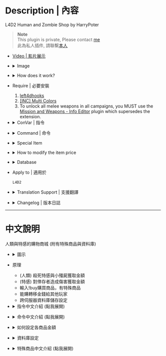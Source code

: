 # Description | 內容
L4D2 Human and Zombie Shop by HarryPoter

> __Note__ <br/>
This plugin is private, Please contact [me](https://github.com/fbef0102/Game-Private_Plugin#私人插件列表-private-plugins-list)<br/>
此為私人插件, 請聯繫[本人](https://github.com/fbef0102/Game-Private_Plugin#私人插件列表-private-plugins-list)

* [Video | 影片展示](https://youtu.be/LP0ALxlbaZE)

* <details><summary>Image</summary>

	<br/>![L4D2_Buy_Store_1](image/L4D2_Buy_Store_1.jpg)
	<br/>![L4D2_Buy_Store_2](image/L4D2_Buy_Store_2.jpg)
	<br/>![L4D2_Buy_Store_3](image/L4D2_Buy_Store_3.jpg)
	<br/>![L4D2_Buy_Store_4](image/L4D2_Buy_Store_4.jpg)
	<br/>![L4D2_Buy_Store_5](image/L4D2_Buy_Store_5.jpg)
</details>

* <details><summary>How does it work?</summary>

	* (Survivor) Killing zombies and infected to earn credits
	* (Infected) Doing Damage to survivors to earn credits
	* Type !buy in chatbox, buy anything you want
	* Save player's credits to server. (Database)
</details>

* Require | 必要安裝
	1. [left4dhooks](https://forums.alliedmods.net/showthread.php?t=321696)
	2. [[INC] Multi Colors](https://github.com/fbef0102/L4D1_2-Plugins/releases/tag/Multi-Colors)
	3. To unlock all melee weapons in all campaigns, you MUST use the [Mission and Weapons - Info Editor](https://forums.alliedmods.net/showthread.php?t=310586) plugin which supersedes the extension.

* <details><summary>ConVar | 指令</summary>

	* cfg/sourcemod/L4D2_Buy_Store.cfg
		```php
		// Numbers of real survivor and infected player require to active this plugin.
		sm_shop_player_require "4"

		// If 1, use CookiesCached to save player money. Otherwise, the moeny will not be saved if player leaves the server.
		sm_shop_CookiesCached_enable "1"

		// Giving money for killing a boomer
		sm_shop_boomkilled "10"

		// Giving money for killing a charger
		sm_shop_chargerkilled "30"

		// Giving money for killing a smoker
		sm_shop_smokerkilled "20"

		// Giving money for killing a hunter
		sm_shop_hunterkilled "20"

		// Giving money for killing a jockey
		sm_shop_jockeykilled "25"

		// Giving money for killing a spitter
		sm_shop_spitterkilled "10"

		// Giving one dollar money for hurting tank per X hp
		sm_shop_tank_hurt "40"

		// Giving money for killing a witch
		sm_shop_witchkilled "80"

		// Giving money for killing a zombie
		sm_shop_zombiekilled "1"

		// Giving money for healing people with kit
		sm_shop_heal_teammate "100"

		// Giving money for saving people with defibrillator
		sm_shop_defi_save "200"

		// Giving money for saving incapacitated people. (No Hanging from legde)
		sm_shop_help_teammate_save "30"

		// Giving money for incapacitating a survivor. (No Hanging from legde)
		sm_shop_infected_survivor_incap "30"

		// Giving money for killing a survivor.
		sm_shop_infected_survivor_killed "100"

		// If 1, decrease money if survivor friendly fire each other. (1 hp = 1 dollar)
		sm_shop_survivor_TK_enable "1"

		// Can not buy gas can in these maps, separate by commas (no spaces). (0=All maps, Empty = none).
		sm_shop_gascan_map_off "c1m4_atrium,c6m3_port,c14m2_lighthouse"

		// Can not buy cola in these maps, separate by commas (no spaces). (0=All maps, Empty = none).
		sm_shop_cola_map_off "c1m2_streets"

		// Max Air Jump Limit for survivor special item.
		sm_shop_special_max_jump_limit "3"

		// How long could "Infinite Ammo" state last for survivor special item.
		sm_shop_special_infinite_ammo_time "20"

		// Giving money to each alive survivor for mission accomplished award (non-final).
		sm_shop_stage_complete "400"

		// Giving money to each alive survivor for mission accomplished award (final).
		sm_shop_final_mission_complete "3000"

		// Giving money to each infected player for wiping out survivors.
		sm_shop_final_mission_lost "300"

		// If 1, Enable shop for infected.
		sm_shop_infected_enable "1"

		// Infected player must wait until survivors have left start safe area for at least X seconds to buy item. (0=Infected Shop available anytime)
		sm_shop_infected_wait_time "10"

		// Cold Down Time in seconds an infected player can not buy again after player buys item. (0=off).
		sm_shop_infected_cooltime_block "30.0"

		// Cold Down Time in seconds a survivor player can not buy again after player buys item. (0=off).
		sm_shop_survivor_cooltime_block "5.0"

		// How long could "Immune Everything" last for infected special item.
		sm_shop_special_immune_everything_time "10"

		// Tank limit on the field before infected can buy a tank. (0=Can't buy Tank)
		sm_shop_infected_tank_limit "1"

		// Witch limit on the field before infected can buy a witch. (0=Can't buy Witch)
		sm_shop_infected_witch_limit "4"

		// How far away from survivors an infected can buy and spawn witch.
		sm_shop_infected_witch_spawn_safety_range "1250"

		// Amount of seconds before a witch is kicked. (only remove witches bought by player in this plugin)
		sm_shop_infected_witch_lifespan "180"

		// How long could "Freeze-Infected" state last for survivor special item.
		sm_shop_special_freeze_time "20"

		// How long could "Gain Adrenaline Power" state last for survivor special item.
		sm_shop_special_adrenaline_time "20"

		// Maximum money limit. (Money saved when map change/leaving server)
		sm_shop_max_moeny_limit "32000"

		// How long could "Dead-Eyes" state last for survivor special item.
		sm_shop_special_dead_eyes_time "60"

		// Changes how 'You got credits by killing infected' Message displays. (0: Disable, 1:In chat, 2: In Hint Box, 3: In center text)
		sm_shop_kill_infected_announce_type "1"

		// Database to save money to.
		// empty = don't connect to database
		//  (MySQL & SQLite supported)
		sm_shop_database ""
		```
</details>

* <details><summary>Command | 命令</summary>

	* **shop and buy (Short name available)**
		```php
		say "b [item_name]"
		sm_shop [item_name]
		sm_buy [item_name]
		sm_b [item_name]
		sm_money [item_name]
		sm_purchase [item_name]
		sm_market [item_name]
		sm_item [item_name]
		sm_items [item_name]
		sm_credit [item_name]
		sm_credits [item_name]
		```

		* say "!buy" or "b" to open shop menu
		* say "!buy rifle_ak47" or "b rifle_ak47" to directly buy Ak47 weapon
		* **short command list**
			```php
			Weapon
			{
				"!buy pistol" 				-> Pistol
				"!buy pistol_magnum"		-> Magnum
				"!buy pumpshotgun"			-> Pumpshotgun
				"!buy shotgun_chrome"		-> Chrome Shotgun
				"!buy smg"					-> Smg
				"!buy smg_silenced"			-> Silenced Smg
				"!buy smg_mp5"				-> MP5
				"!buy rifle"				-> Rifle
				"!buy rifle_ak47"			-> AK47
				"!buy rifle_desert"			-> Desert Rifle
				"!buy rifle_sg552"			-> SG552
				"!buy shotgun_spas"			-> Spas Shotgun
				"!buy autoshotgun"			-> Autoshotgun
				"!buy hunting_rifle"		-> Hunting Rifle
				"!buy sniper_military"		-> Military Sniper
				"!buy sniper_scout"			-> SCOUT
				"!buy sniper_awp"			-> AWP
				"!buy rifle_m60"			-> M60 Machine Gun
				"!buy grenade_launcher"		-> Grenade Launcher
			}

			Melee
			{
				"!buy chainsaw"				-> Chainsaw
				"!buy baseball_bat"			-> Baseball Bat
				"!buy cricket_bat"			-> Cricket Bat
				"!buy crowbar"				-> Crowbar
				"!buy electric_guitar"		-> Electric Guitar
				"!buy fireaxe"				-> Fire Axe
				"!buy frying_pan"			-> Frying Pan
				"!buy katana"				-> Katana
				"!buy machete"				-> Machete
				"!buy tonfa"				-> Tonfa
				"!buy golfclub"				-> Golf Club
				"!buy knife"				-> Knife
				"!buy pitchfork"			-> Pitchfork
				"!buy shovel"				-> Shovel
			}

			Medic and Throwable
			{
				"!buy health_100"			-> Health+100
				"!buy defibrillator"		-> Defibrillator
				"!buy first_aid_kit"		-> First Aid Kit
				"!buy pain_pills"			-> Pain Pill
				"!buy adrenaline"			-> Adrenaline
				"!buy pipe_bomb"			-> Pipe Bomb
				"!buy molotov"				-> Molotov
				"!buy vomitjar"				-> Vomitjar
			}

			Other
			{
				"!buy ammo"								-> Ammo
				"!buy laser_sight"						-> Laser Sight
				"!buy incendiary_ammo"					-> Incendiary Ammo
				"!buy explosive_ammo"					-> Explosive Ammo
				"!buy weapon_upgradepack_incendiary"	-> Incendiary Pack
				"!buy weapon_upgradepack_explosive"		-> Explosive Pack
				"!buy propanetank"						-> Propane Tank
				"!buy oxygentank"						-> Oxygen Tank
				"!buy fireworkcrate"					-> Firework Crate
				"!buy gascan"							-> Gascan
				"!buy cola_bottles"						-> Cola Bottles
				"!buy gnome"							-> Gnome
			}

			Survivor Special
			{
				"!buy Fire"						-> Fire Yourself
				"!buy Boom"						-> Drop Pipebomb
				"!buy Adrenaline_Power"			-> Gain Adrenaline Power
				"!buy Revive"					-> Save Yorself
				"!buy Fire_Infeceted"			-> All Infected Gets On Fire
				"!buy Teleport"					-> Teleport to teammate
				"!buy Infinite_Ammo"			-> Infinite Ammo
				"!buy No_FF"					-> No Friendly Fire
				"!buy Dead_Eyes"				-> Dead-Eyes
				"!buy Kill_Commons"				-> Kill Commons
				"!buy Kill_Witches"				-> Kill Witches
				"!buy Heal_Survivors"			-> Heal Survivors
				"!buy Jump+1"					-> Jump+1
				"!buy Slay_Infected"			-> Slay Infected Attacker
				"!buy Respawn"					-> Respawn Alive
				"!buy Freeze_Infected"			-> Freeze-Infected
			}

			Infected Spawn
			{
				"!buy Suicide" 	-> Suicide
				"!buy Smoker" 	-> Smoker
				"!buy Boomer" 	-> Boomer
				"!buy Hunter" 	-> Hunter
				"!buy Spitter" 	-> Spitter
				"!buy Jockey" 	-> Jockey
				"!buy Charger" 	-> Charger
				"!buy Tank" 	-> Tank
			}

			Infected Special
			{
				"!buy Health" 	-> Full Health
				"!buy Teleport" -> Teleport to survivor
				"!buy Immune" 	-> Immune Everything
				"!buy Horde" 	-> Zombie Horde
				"!buy Witch" 	-> Witch
			}
			```

	* **repeat purchase item you bought last time**
		```php
		sm_repeatbuy
		sm_lastbuy
		```

	* **donate money to another player (Or use "Credits Transfer" in shop menu)**
		```php
		sm_pay <name> <money>
		sm_donate <name> <money>
		```

	* **See all players' or specific player's deposit**
		```php
		sm_inspectbank [name]
		sm_checkbank [name]
		sm_lookbank [name]
		sm_allbank [name]
		```

	* **Adm gives/reduces money (ADMFLAG_BAN)**
		```php
		sm_givemoney <name> <+-money>
		sm_givecredit <name> <+-money>
		```

	* **Adm removes player's all money (ADMFLAG_BAN)**
		```php
		sm_clearmoney <name>
		sm_deductmoney <name>
		```
</details>

* <details><summary>Special Item</summary>

	* **Survivor Shop**
		* Fire
		<br/>Description: Do you feel annoying that you are surrounded by common infecteds?
		No need to throw molotov or use melee, create fire around you!!

		* Boom
		<br/>Description: Create the pipebomb from you and it is going to explode!!

		* Adrenaline_Power
		<br/>Description: Gain Adrenaline Power RIGHT NOW!! Move Faster and Save Faster

		* Revive
		<br/>Description: Save yourself when handing from ledge or incapacitated

		* Fire Infeceted
		<br/>Description: Tank throws a rock on the roof and smoker uses his tongue from nowhere, buy this item to burn them all!!

		* Teleport
		<br/>Description: Are you always alone and behind your team? Don't worry, buy this item to teleport back to your team.

		* Infinite Ammo
		<br/>Description: Just shoot the enemy and no need to reload your gun. Enjoy the fun

		* Dead Eyes
		<br/>Description: Special Infecteds always hide and seek, buy this item to see them all!!
		<br/>![Dead_Eyes](image/Dead_Eyes.jpg)
		
		* No Friendly Fire
		<br/>Description: Are you tired of stupid friendly fire ? You are gonna love this item.

		* Kill Commons
		<br/>Description: Hate zombies, hate horde? Kill them all

		* Kill Witches
		<br/>Description: No longer you hear witch crying!

		* Heal Survivors
		<br/>Description: Your teammates are all down, buy this item to bring your team back to fight again.. No Surrender !!!

		* Jump+1
		<br/>Description: Now you are super mario, jump and skip the path quickly.

		* Slay Infected Attacker
		<br/>Description: Smoker drags you, Hunter pounces you, Jockey rides on you, charger charges you, and you can't do anything. Now buy this item to slay the infected and be free again.

		* Respawn Alive
		<br/>Description: Dead person isn't a good survivor, activate spell card: Dead Reborn

		* Ice World
		<br/>Description: Freeze All Infected, they can't move and attack. The most powerful item :D
		<br/>![Ice_World](image/Ice_World.jpg)

	* **Infected Shop**
		* Full Health
		<br/>Description: You can have second chance.

		* Zombie Horde
		<br/>Description: Mob Incoming !!! Keep survivors busy.

		* Spawn Witch
		<br/>Description: Choose your location wisely and spawn a witch, survivors will feel very hard to complete the mission.
		<br/>![Spawn_Witch](image/Spawn_Witch.jpg)

		* Teleport
		<br/>Description: Do you want to attack immediately? Give survivors a surprise !

		* God Mode
		<br/>Description: Being immune every damage from survivors, they can't stumble you, they can't shove you. No one can stop you, You are THE GOD!
		<br/>![God_Mode](image/God_Mode.jpg)
</details>

* <details><summary>How to modify the item price</summary>

	* Modify ```data/L4D2_Buy_Store.cfg```
</details>

* <details><summary>Database</summary>

	* Choose one of the following method to save money
		1. ```sm_shop_CookiesCached_enable "1"```, this uses CookiesCached to save player money
		2. Database across server, set ```sm_shop_database "shop"``` and set *sourcemod\configs\databases.cfg*
			```php
			"shop"
			{
				"driver"			"default"
				"host"				"x.x.x.x"
				"database"			"yourdatabase"
				"user"				"youruser"
				"pass"				"yourpass"
				"port"				"yourport"
			}
			```
</details>

* Apply to | 適用於
	```
	L4D2
	```

* <details><summary>Translation Support | 支援翻譯</summary>

	```
	English
	繁體中文
	简体中文
	Spanish
	Russian
	Portuguese
	Dutch
	```
</details>

* <details><summary>Changelog | 版本日誌</summary>

	* v5.2 (2023-11-7)
		* Add repeat buy in survivor meanu and infected menu
		* Add data file, more convenient to edit item price

	* v5.1 (2023-4-28)
		* Optimize Code

	* v5.0 (2022-11-15)
		* Add short buy commands, directly buy item.
		* Repeat purchase item you bought last time.
		* Add Survivor/Infected Special items
		* Support Database
		* Points Transfer
		
	* v4.6
		* [Old Version](https://github.com/fbef0102/L4D2-Plugins/tree/master/L4D2_Buy_Store)
</details>

- - - -
# 中文說明
人類與特感的購物商城 (附有特殊商品與資料庫)

* <details><summary>圖示</summary>

	<br/>![zho/L4D2_Buy_Store_1](image/zho/L4D2_Buy_Store_1.jpg)
	<br/>![zho/L4D2_Buy_Store_2](image/zho/L4D2_Buy_Store_2.jpg)
	<br/>![zho/L4D2_Buy_Store_3](image/zho/L4D2_Buy_Store_3.jpg)
	<br/>![zho/L4D2_Buy_Store_4](image/zho/L4D2_Buy_Store_4.jpg)
	<br/>![zho/L4D2_Buy_Store_5](image/zho/L4D2_Buy_Store_5.jpg)
</details>

* 原理
	* (人類) 殺死特感與小殭屍獲取金額
	* (特感) 對倖存者造成傷害獲取金額
	* 輸入!buy購買商品，有特殊商品
	* 能購轉移金錢給其他玩家
	* 跨伺服器資料庫儲存設定

* <details><summary>指令中文介紹 (點我展開)</summary>

	* cfg/sourcemod/L4D2_Buy_Store.cfg
		```php
		// 倖存者與特感隊伍必須有至少4位以上的真人玩家才會啟動插件
		sm_shop_player_require "4"

		// 為1時，使用 CookiesCached 儲存玩家金錢. 意思是說，下次開服時，玩家依然保留上次遊玩的金額
		sm_shop_CookiesCached_enable "1"

		// 殺死 Boomer 獲得的金額
		sm_shop_boomkilled "10"

		// 殺死 Charger 獲得的金額
		sm_shop_chargerkilled "30"

		// 殺死 Smoker 獲得的金額
		sm_shop_smokerkilled "20"

		// 殺死 Hunter 獲得的金額
		sm_shop_hunterkilled "20"

		// 殺死 Jockey 獲得的金額
		sm_shop_jockeykilled "25"

		// 殺死 Spitter 獲得的金額
		sm_shop_spitterkilled "10"

		// 每對Tank造成40滴傷害，獲得一元
		sm_shop_tank_hurt "40"

		// 殺死 Witch 獲得的金額
		sm_shop_witchkilled "80"

		// 殺死 普通感染者 獲得的金額
		sm_shop_zombiekilled "1"

		// 使用治療包療隊友 獲得的金額
		sm_shop_heal_teammate "100"

		// 電擊器復活隊友 獲得的金額
		sm_shop_defi_save "200"

		// 拯救倒地的隊友(掛邊不算) 獲得的金額
		sm_shop_help_teammate_save "30"

		// 使倖存者倒地的特感玩家(掛邊不算) 獲得的金額
		sm_shop_infected_survivor_incap "30"

		// 殺死倖存者的特感玩家(掛邊不算) 獲得的金額
		sm_shop_infected_survivor_killed "100"

		// 為1時，友傷會扣除金錢 (1hp = 1元)
		sm_shop_survivor_TK_enable "1"

		// 不能在這些地圖上購買汽油桶 (無空白). (0=全部地圖，留白=無)
		sm_shop_gascan_map_off "c1m4_atrium,c6m3_port,c14m2_lighthouse"

		// 不能在這些地圖上購買可樂瓶 (無空白). (0=全部地圖，留白=無)
		sm_shop_cola_map_off "c1m2_streets"

		// (倖存者特殊商品) "超級瑪利歐 跳躍+1" 最大跳躍數
		sm_shop_special_max_jump_limit "3"

		// (倖存者特殊商品) "無限子彈" 效果時間
		sm_shop_special_infinite_ammo_time "20"

		// 過關進入安全室時，活著的倖存者獲得的金額 (非救援關卡).
		sm_shop_stage_complete "400"

		// 破完地圖上救援載具時，活著的倖存者獲得的金額 (救援關卡).
		sm_shop_final_mission_complete "3000"

		// 滅團之後倖存者扣除的金額
		// 滅團之後特感玩家獲得的金額
		sm_shop_final_mission_lost "300"

		// 為1時，特感也能購買商品
		sm_shop_infected_enable "1"

		// 特感玩家必須等人類至少出門安全區域10秒後才能購買商品 (0=特感可以在任意時間點購買)
		sm_shop_infected_wait_time "10"

		// 特感玩家再次購買商品的冷卻時間 (0=無冷卻時間).
		sm_shop_infected_cooltime_block "30.0"

		// 倖存者再次購買商品的冷卻時間 (0=無冷卻時間).
		sm_shop_survivor_cooltime_block "5.0"

		// (特感特殊商品) "God 上帝模式" 效果時間
		sm_shop_special_immune_everything_time "10"

		// 場上的Tank數量達到此限制時，特感不能購買Tank生成 (0=無法購買Tank)
		sm_shop_infected_tank_limit "1"

		// (特感特殊商品) 場上的Witch數量達到此限制時，特感不能購買Witch生成 (0=無法購買Witch)
		sm_shop_infected_witch_limit "4"

		// (特感特殊商品) 特感玩家必須離倖存者多遠才能購買 Witch生成
		sm_shop_infected_witch_spawn_safety_range "1250"

		// 特感玩家購買的Witch在180秒後將被移除
		sm_shop_infected_witch_lifespan "180"

		// (倖存者特殊商品) "冰凍世界" 效果時間
		sm_shop_special_freeze_time "20"

		// (倖存者特殊商品) "注射興奮劑" 效果時間
		sm_shop_special_adrenaline_time "20"

		// 最大能儲存的金額
		sm_shop_max_moeny_limit "32000"

		// (倖存者特殊商品) "心靈透視" 效果時間
		sm_shop_special_dead_eyes_time "60"

		// "你殺死XXX獲得XX元" 提示該如何顯示. (0: 不提示, 1: 聊天框, 2: 黑底白字框, 3: 螢幕正中間)
		sm_shop_kill_infected_announce_type "1"

		// 資料庫設定
		// 留白 = 不使用資料庫
		// (支援 MySQL & SQLite)
		sm_shop_database ""
		```
</details>

* <details><summary>命令中文介紹 (點我展開)</summary>

	* **購物商城**
		```php
		say "b [item_name]"
		sm_shop [item_name]
		sm_buy [item_name]
		sm_b [item_name]
		sm_money [item_name]
		sm_purchase [item_name]
		sm_market [item_name]
		sm_item [item_name]
		sm_items [item_name]
		sm_credit [item_name]
		sm_credits [item_name]
		```

		* 聊天視窗打 !buy 或 b 開啟商城列表
		* 聊天視窗打 !buy rifle_ak47 或 b rifle_ak47 直接購買AK47槍
		* **購物短名列表**
			```php
			快速購買武器
			{
				"!buy pistol" 				-> 手槍
				"!buy pistol_magnum"		-> 沙漠之鷹
				"!buy pumpshotgun"			-> 木製霰彈槍
				"!buy shotgun_chrome"		-> 鐵製霰彈槍
				"!buy smg"					-> 機槍
				"!buy smg_silenced"			-> 消音機槍
				"!buy smg_mp5"				-> MP5衝鋒槍
				"!buy rifle"				-> 步槍
				"!buy rifle_ak47"			-> AK47
				"!buy rifle_desert"			-> 三連發步槍
				"!buy rifle_sg552"			-> SG552步槍
				"!buy shotgun_spas"			-> 戰鬥霰彈槍
				"!buy autoshotgun"			-> 連發霰彈槍
				"!buy hunting_rifle"		-> 獵槍
				"!buy sniper_military"		-> 軍用狙擊槍
				"!buy sniper_scout"			-> SCOUT狙擊槍
				"!buy sniper_awp"			-> AWP
				"!buy rifle_m60"			-> 殲滅者 M60
				"!buy grenade_launcher"		-> 榴彈發射器
			}

			快速購買近戰武器
			{
				"!buy chainsaw"				-> 奪魂鋸
				"!buy baseball_bat"			-> 球棒
				"!buy cricket_bat"			-> 板球拍
				"!buy crowbar"				-> 鐵撬
				"!buy electric_guitar"		-> 電吉他
				"!buy fireaxe"				-> 斧頭
				"!buy frying_pan"			-> 平底鍋
				"!buy katana"				-> 武士刀
				"!buy machete"				-> 開山刀
				"!buy tonfa"				-> 警棍
				"!buy golfclub"				-> 高爾夫球棒
				"!buy knife"				-> 小刀
				"!buy pitchfork"			-> 草叉
				"!buy shovel"				-> 鐵鏟
			}

			快速購買醫療與投擲物品
			{
				"!buy health_100"			-> 生命值+100
				"!buy defibrillator"		-> 電擊器
				"!buy first_aid_kit"		-> 治療包
				"!buy pain_pills"			-> 止痛藥丸
				"!buy adrenaline"			-> 腎上腺素
				"!buy pipe_bomb"			-> 土製炸彈
				"!buy molotov"				-> 火瓶
				"!buy vomitjar"				-> 膽汁
			}

			快速購買其他物品
			{
				"!buy ammo"								-> 彈藥補給
				"!buy laser_sight"						-> 雷射裝置
				"!buy incendiary_ammo"					-> 火焰子彈
				"!buy explosive_ammo"					-> 高爆子彈
				"!buy weapon_upgradepack_incendiary"	-> 火焰包
				"!buy weapon_upgradepack_explosive"		-> 高爆彈
				"!buy propanetank"						-> 瓦斯桶
				"!buy oxygentank"						-> 氧氣罐
				"!buy fireworkcrate"					-> 煙火盒
				"!buy gascan"							-> 汽油
				"!buy cola_bottles"						-> 可樂瓶
				"!buy gnome"							-> 精靈小矮人
			}

			快速購買人類特殊物品
			{
				"!buy Fire"						-> 振火神通
				"!buy Boom"						-> 爆爆王
				"!buy Adrenaline_Power"			-> 注射興奮劑
				"!buy Revive"					-> 拯救自己
				"!buy Fire_Infeceted"			-> 炎之呼吸
				"!buy Teleport"					-> 飛雷神之術
				"!buy Infinite_Ammo"			-> 無限子彈
				"!buy No_FF"					-> 不會造成與受到友傷
				"!buy Dead_Eyes"				-> 心靈透視
				"!buy Kill_Commons"				-> 殺死所有普通殭屍
				"!buy Kill_Witches"				-> 殺死所有Witch
				"!buy Heal_Survivors"			-> 團隊治癒+100
				"!buy Jump+1"					-> 超級瑪利歐
				"!buy Slay_Infected"			-> 處死攻擊你的特感
				"!buy Respawn"					-> 魔法卡: 死者甦醒
				"!buy Freeze_Infected"			-> 冰凍世界
			}

			快速購買特感種類
			{
				"!buy Suicide" 	-> 自殺
				"!buy Smoker" 	-> Smoker
				"!buy Boomer" 	-> Boomer
				"!buy Hunter" 	-> Hunter
				"!buy Spitter" 	-> Spitter
				"!buy Jockey" 	-> Jockey
				"!buy Charger" 	-> Charger
				"!buy Tank" 	-> Tank
			}

			快速購買特感特殊物品
			{
				"!buy Health" 	-> 滿血恢復
				"!buy Teleport" -> 異時空傳送門
				"!buy Immune" 	-> God 上帝模式
				"!buy Horde" 	-> 屍潮降臨
				"!buy Witch" 	-> 召喚Witch
			}
			```

	* **重複購買上次的商品**
		```php
		sm_repeatbuy
		sm_lastbuy
		```

	* **捐贈金額給其他人 (或在商城列表使用"金錢轉移")**
		```php
		sm_pay <name> <money>
		sm_donate <name> <money>
		```

	* **查看所有玩家的銀行儲值**
		```php
		sm_inspectbank [name]
		sm_checkbank [name]
		sm_lookbank [name]
		sm_allbank [name]
		```

	* **管理員打錢 (權限：ADMFLAG_BAN)**
		```php
		sm_givemoney <name> <+-money>
		sm_givecredit <name> <+-money>
		```

	* **管理員沒收玩家的金錢 (權限：ADMFLAG_BAN)**
		```php
		sm_clearmoney <name>
		sm_deductmoney <name>
		```
</details>

* <details><summary>如何設定各商品金額</summary>

	* 修改文件 ```data/L4D2_Buy_Store.cfg```
</details>

* <details><summary>資料庫設定</summary>

	* 以下方法二選一
		1. 使用指令 ```sm_shop_CookiesCached_enable "1"``` 能幫玩家儲值金額到本地伺服器上
		2. 跨伺服器儲值金額，設定 ```sm_shop_database "shop"```，然後設定文件 *sourcemod\configs\databases.cfg*
			```php
			"shop"
			{
				"driver"			"default"
				"host"				"x.x.x.x"
				"database"			"yourdatabase"
				"user"				"youruser"
				"pass"				"yourpass"
				"port"				"yourport"
			}
			```
</details>

* <details><summary>特殊商品中文介紹 (點我展開)</summary>

	* **人類商品**
		* 振火神通
		<br/>說明: 原地著火

		* 爆爆王
		<br/>說明: 創造一顆即將要爆炸的土製炸彈

		* 注射興奮劑 (短暫時間)
		<br/>說明: 直接獲得腎上腺素效果

		* 拯救自己
		<br/>說明: 掛邊或倒地時自救

		* 炎之呼吸
		<br/>說明: 所有特感著火

		* 飛雷神之術
		<br/>說明: 傳送到附近的隊友身上

		* 無限子彈 (短暫時間)

		* 心靈透視
		<br/>說明: 直接看到特感與小殭屍位置
		<br/>![Dead_Eyes](image/Dead_Eyes.jpg)
		
		* 不會造成與受到友傷 (當前回合)

		* 殺死所有普通殭屍

		* 殺死所有Witch

		* 團隊治癒+100

		* 超級瑪利歐 跳躍+1 (當前回合)
		<br/>說明: 空中二段跳

		* 處死攻擊你的特感

		* 魔法卡: 死者甦醒
		<br/>說明: 從死亡狀態直接復活

		* 冰凍世界 (短暫時間)
		<br/>說明: 凍結所有特感，所有特感均不能移動與攻擊
		<br/>![Ice_World](image/Ice_World.jpg)

	* **特感商品**
		* 滿血恢復

		* 屍潮降臨

		* 召喚Witch (在你的位置上)
		<br/>![Spawn_Witch](image/Spawn_Witch.jpg)

		* 異時空傳送門
		<br/>說明: 直接傳送到人類身上

		* God 上帝模式 (短暫時間)
		<br/>說明: 不會被震暈、不會被推開、不會受傷，無人能擋
		<br/>![God_Mode](image/God_Mode.jpg)
</details>




